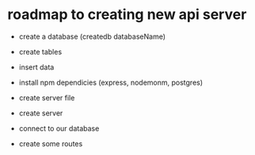 # roadmap to creating new api server 

- create a database (createdb databaseName)
- create tables
- insert data

- install npm dependicies (express, nodemonm, postgres)
- create server file
- create server 
- connect to our database 
- create some routes
